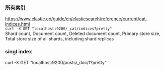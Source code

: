 ### 所有索引  
https://www.elastic.co/guide/en/elasticsearch/reference/current/cat-indices.html  
``curl -X GET "localhost:9200/_cat/indices?pretty"``  
Shard count, Document count, Deleted document count, Primary store size,  
Total store size of all shards, including shard replicas  

### singl index  
curl -X GET "localhost:9200/posts/_doc/1?pretty"  
